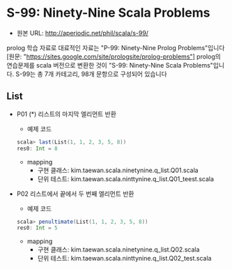 # S-99: Ninety-Nine Scala Problems

- 원본 URL: http://aperiodic.net/phil/scala/s-99/

prolog 학습 자료로 대료적인 자료는 "P-99: Ninety-Nine Prolog Problems"입니다 [원문: "https://sites.google.com/site/prologsite/prolog-problems"]
prolog의 연습문제를 scala 버전으로 변환한 것이 "S-99: Ninety-Nine Scala Problems"입니다.
S-99는 총 7개 카테고리, 98개 문항으로 구성되어 있습니다


## List

- P01 (*) 리스트의 마지막 엘리먼트 반환
  - 예제 코드
  ```scala
  scala> last(List(1, 1, 2, 3, 5, 8))
  res0: Int = 8
  ```
  - mapping
    - 구현 클래스: kim.taewan.scala.ninetynine.q_list.Q01.scala
    - 단위 테스트: kim.taewan.scala.ninttynine.q_list.Q01_teest.scala

- P02 리스트에서 끝에서 두 번째 엘리먼트 반환
  - 예제 코드
  ```scala
  scala> penultimate(List(1, 1, 2, 3, 5, 8))
  res0: Int = 5
  ```
  - mapping
    - 구현 클래스: kim.taewan.scala.ninetynine.q_list.Q02.scala
    - 단위 테스트: kim.taewan.scala.ninttynine.q_list.Q02_test.scala
